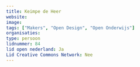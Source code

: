 ```yaml
---
title: Keimpe de Heer
website: 
image: 
tags: ["Makers", "Open Design", "Open Onderwijs"]
organisaties:
type: persoon
lidnummer: 84
lid open nederland: Ja
Lid Creative Commons Network: Nee
---
```



